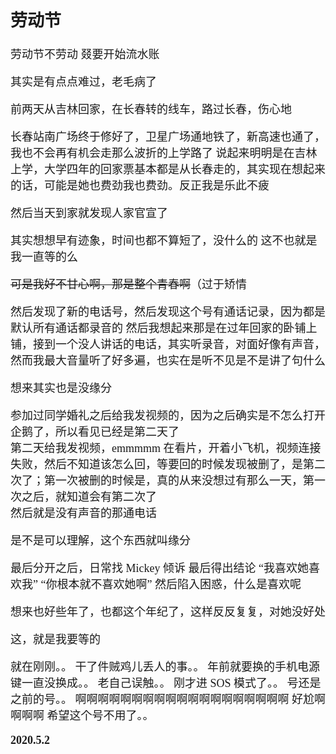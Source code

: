 <font size=4 face='楷体'>

## 劳动节

劳动节不劳动
叕要开始流水账

其实是有点点难过，老毛病了

前两天从吉林回家，在长春转的线车，路过长春，伤心地

长春站南广场终于修好了，卫星广场通地铁了，新高速也通了，我也不会再有机会走那么波折的上学路了
说起来明明是在吉林上学，大学四年的回家票基本都是从长春走的，其实现在想起来的话，可能是她也费劲我也费劲。反正我是乐此不疲

然后当天到家就发现人家官宣了

其实想想早有迹象，时间也都不算短了，没什么的
这不也就是我一直等的么

~~可是我好不甘心啊，那是整个青春啊~~（过于矫情

然后发现了新的电话号，然后发现这个号有通话记录，因为都是默认所有通话都录音的
然后我想起来那是在过年回家的卧铺上铺，接到一个没人讲话的电话，其实听录音，对面好像有声音，然而我最大音量听了好多遍，也实在是听不见是不是讲了句什么

想来其实也是没缘分

参加过同学婚礼之后给我发视频的，因为之后确实是不怎么打开企鹅了，所以看见已经是第二天了  
第二天给我发视频，emmmmm 在看片，开着小飞机，视频连接失败，然后不知道该怎么回，等要回的时候发现被删了，是第二次了；第一次被删的时候是，真的从来没想过有那么一天，第一次之后，就知道会有第二次了  
然后就是没有声音的那通电话

是不是可以理解，这个东西就叫缘分

最后分开之后，日常找 Mickey 倾诉
最后得出结论
“我喜欢她喜欢我”
“你根本就不喜欢她啊”
然后陷入困惑，什么是喜欢呢

想来也好些年了，也都这个年纪了，这样反反复复，对她没好处

这，就是我要等的

就在刚刚。。
干了件贼鸡儿丢人的事。。
年前就要换的手机电源键一直没换成。。
老自己误触。。
刚才进 SOS 模式了。。
号还是之前的号。。
啊啊啊啊啊啊啊啊啊啊啊啊啊啊啊啊啊啊啊
好尬啊啊啊啊
希望这个号不用了。。

**2020.5.2**
